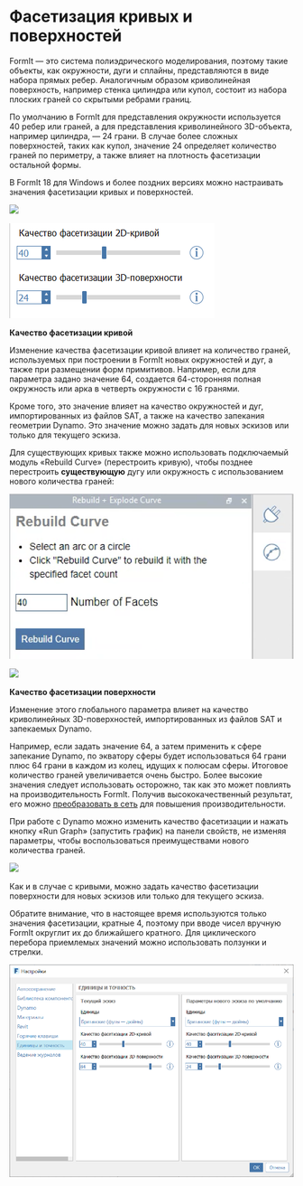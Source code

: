 # Фасетизация кривых и поверхностей

FormIt — это система полиэдрического моделирования, поэтому такие объекты, как окружности, дуги и сплайны, представляются в виде набора прямых ребер. Аналогичным образом криволинейная поверхность, например стенка цилиндра или купол, состоит из набора плоских граней со скрытыми ребрами границ.

По умолчанию в FormIt для представления окружности используется 40 ребер или граней, а для представления криволинейного 3D-объекта, например цилиндра, — 24 грани. В случае более сложных поверхностей, таких как купол, значение 24 определяет количество граней по периметру, а также влияет на плотность фасетизации остальной формы.

В FormIt 18 для Windows и более поздних версиях можно настраивать значения фасетизации кривых и поверхностей.

![](../.gitbook/assets/faceting\_planter.gif)

![](<../.gitbook/assets/faceting (1).png>)

**Качество фасетизации кривой**

Изменение качества фасетизации кривой влияет на количество граней, используемых при построении в FormIt новых окружностей и дуг, а также при размещении форм примитивов. Например, если для параметра задано значение 64, создается 64-сторонняя полная окружность или арка в четверть окружности с 16 гранями.

Кроме того, это значение влияет на качество окружностей и дуг, импортированных из файлов SAT, а также на качество запекания геометрии Dynamo. Это значение можно задать для новых эскизов или только для текущего эскиза.

Для существующих кривых также можно использовать подключаемый модуль «Rebuild Curve» (перестроить кривую), чтобы позднее перестроить **существующую** дугу или окружность с использованием нового количества граней:

![](../.gitbook/assets/screen-shot-2020-01-10-at-1.20.53-pm.png)

![](../.gitbook/assets/faceting\_rebuild-curve.gif)

**Качество фасетизации поверхности**

Изменение этого глобального параметра влияет на качество криволинейных 3D-поверхностей, импортированных из файлов SAT и запекаемых Dynamo.

Например, если задать значение 64, а затем применить к сфере запекание Dynamo, по экватору сферы будет использоваться 64 грани плюс 64 грани в каждом из колец, идущих к полюсам сферы. Итоговое количество граней увеличивается очень быстро. Более высокие значения следует использовать осторожно, так как это может повлиять на производительность FormIt. Получив высококачественный результат, его можно [преобразовать в сеть](meshes.md) для повышения производительности.

При работе с Dynamo можно изменить качество фасетизации и нажать кнопку «Run Graph» (запустить график) на панели свойств, не изменяя параметры, чтобы воспользоваться преимуществами нового количества граней.

![](../.gitbook/assets/faceting\_column.gif)

Как и в случае с кривыми, можно задать качество фасетизации поверхности для новых эскизов или только для текущего эскиза.

Обратите внимание, что в настоящее время используются только значения фасетизации, кратные 4, поэтому при вводе чисел вручную FormIt округлит их до ближайшего кратного. Для циклического перебора приемлемых значений можно использовать ползунки и стрелки.

![](../.gitbook/assets/units-+-precision.png)
